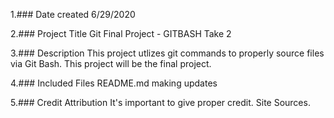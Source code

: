 1.### Date created
6/29/2020

2.### Project Title
Git Final Project - GITBASH Take 2

3.### Description
This project utlizes git commands to properly source files via Git Bash. This project will be the final project.

4.### Included Files
README.md
making updates

5.### Credit Attribution
It's important to give proper credit. Site Sources.